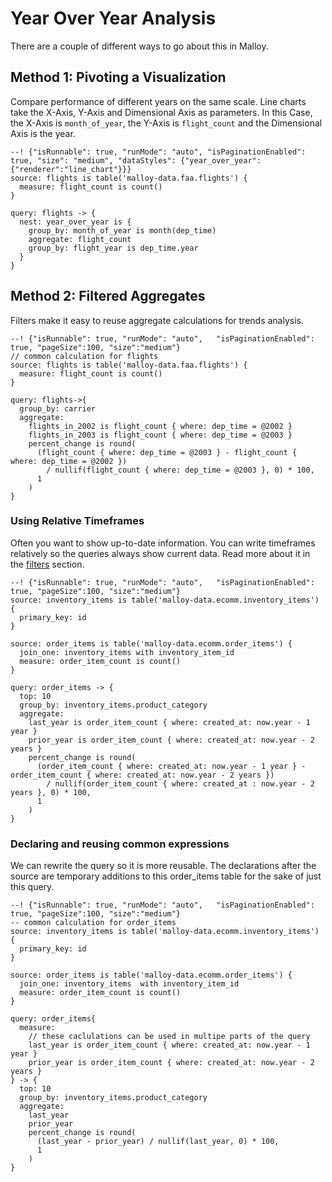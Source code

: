 # Year Over Year Analysis
There are a couple of different ways to go about this in Malloy.

## Method 1: Pivoting a Visualization

Compare performance of different years on the same scale.  Line charts take the X-Axis, Y-Axis and Dimensional Axis as parameters.
In this Case, the X-Axis is `month_of_year`, the Y-Axis is `flight_count` and the Dimensional Axis is the year.

```malloy
--! {"isRunnable": true, "runMode": "auto", "isPaginationEnabled": true, "size": "medium", "dataStyles": {"year_over_year":{"renderer":"line_chart"}}}
source: flights is table('malloy-data.faa.flights') {
  measure: flight_count is count()
}

query: flights -> {
  nest: year_over_year is {
    group_by: month_of_year is month(dep_time)
    aggregate: flight_count
    group_by: flight_year is dep_time.year
  }
}
```

## Method 2: Filtered Aggregates
Filters make it easy to reuse aggregate calculations for trends analysis.

```malloy
--! {"isRunnable": true, "runMode": "auto",   "isPaginationEnabled": true, "pageSize":100, "size":"medium"}
// common calculation for flights
source: flights is table('malloy-data.faa.flights') {
  measure: flight_count is count()
}

query: flights->{
  group_by: carrier
  aggregate:
    flights_in_2002 is flight_count { where: dep_time = @2002 }
    flights_in_2003 is flight_count { where: dep_time = @2003 }
    percent_change is round(
      (flight_count { where: dep_time = @2003 } - flight_count { where: dep_time = @2002 })
        / nullif(flight_count { where: dep_time = @2003 }, 0) * 100,
      1
    )
}
```


### Using Relative Timeframes
Often you want to show up-to-date information.  You can write timeframes relatively so the queries always show
current data.  Read more about it in the [filters](filter_expressions.md) section.

```malloy
--! {"isRunnable": true, "runMode": "auto",   "isPaginationEnabled": true, "pageSize":100, "size":"medium"}
source: inventory_items is table('malloy-data.ecomm.inventory_items') {
  primary_key: id
}

source: order_items is table('malloy-data.ecomm.order_items') {
  join_one: inventory_items with inventory_item_id
  measure: order_item_count is count()
}

query: order_items -> {
  top: 10
  group_by: inventory_items.product_category
  aggregate:
    last_year is order_item_count { where: created_at: now.year - 1 year }
    prior_year is order_item_count { where: created_at: now.year - 2 years }
    percent_change is round(
      (order_item_count { where: created_at: now.year - 1 year } - order_item_count { where: created_at: now.year - 2 years })
        / nullif(order_item_count { where: created_at : now.year - 2 years }, 0) * 100,
      1
    )
}
```


### Declaring and reusing common expressions
We can rewrite the query so it is more reusable.  The declarations after the source are temporary additions to this order_items table for the sake of just this query.

```malloy
--! {"isRunnable": true, "runMode": "auto",   "isPaginationEnabled": true, "pageSize":100, "size":"medium"}
-- common calculation for order_items
source: inventory_items is table('malloy-data.ecomm.inventory_items') {
  primary_key: id
}

source: order_items is table('malloy-data.ecomm.order_items') {
  join_one: inventory_items  with inventory_item_id
  measure: order_item_count is count()
}

query: order_items{
  measure:
    // these caclulations can be used in multipe parts of the query
    last_year is order_item_count { where: created_at: now.year - 1 year }
    prior_year is order_item_count { where: created_at: now.year - 2 years }
} -> {
  top: 10
  group_by: inventory_items.product_category
  aggregate:
    last_year
    prior_year
    percent_change is round(
      (last_year - prior_year) / nullif(last_year, 0) * 100,
      1
    )
}
```
